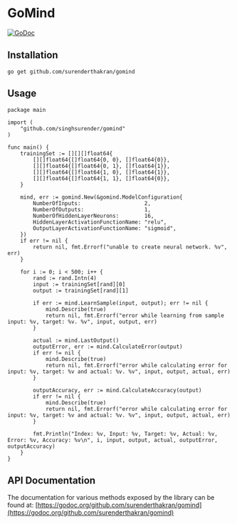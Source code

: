 # GoMind

[![GoDoc](https://godoc.org/github.com/surenderthakran/gomind?status.png)](https://godoc.org/github.com/surenderthakran/gomind)

## Installation
```
go get github.com/surenderthakran/gomind
```

## Usage
```
package main

import (
	"github.com/singhsurender/gomind"
)

func main() {
	trainingSet := [][][]float64{
		[][]float64{[]float64{0, 0}, []float64{0}},
		[][]float64{[]float64{0, 1}, []float64{1}},
		[][]float64{[]float64{1, 0}, []float64{1}},
		[][]float64{[]float64{1, 1}, []float64{0}},
	}

	mind, err := gomind.New(&gomind.ModelConfiguration{
		NumberOfInputs:                    2,
		NumberOfOutputs:                   1,
		NumberOfHiddenLayerNeurons:        16,
		HiddenLayerActivationFunctionName: "relu",
		OutputLayerActivationFunctionName: "sigmoid",
	})
	if err != nil {
		return nil, fmt.Errorf("unable to create neural network. %v", err)
	}

	for i := 0; i < 500; i++ {
		rand := rand.Intn(4)
		input := trainingSet[rand][0]
		output := trainingSet[rand][1]

		if err := mind.LearnSample(input, output); err != nil {
			mind.Describe(true)
			return nil, fmt.Errorf("error while learning from sample input: %v, target: %v. %v", input, output, err)
		}

		actual := mind.LastOutput()
		outputError, err := mind.CalculateError(output)
		if err != nil {
			mind.Describe(true)
			return nil, fmt.Errorf("error while calculating error for input: %v, target: %v and actual: %v. %v", input, output, actual, err)
		}

		outputAccuracy, err := mind.CalculateAccuracy(output)
		if err != nil {
			mind.Describe(true)
			return nil, fmt.Errorf("error while calculating error for input: %v, target: %v and actual: %v. %v", input, output, actual, err)
		}

		fmt.Println("Index: %v, Input: %v, Target: %v, Actual: %v, Error: %v, Accuracy: %v\n", i, input, output, actual, outputError, outputAccuracy)
	}
}
```

## API Documentation
The documentation for various methods exposed by the library can be found at: [https://godoc.org/github.com/surenderthakran/gomind](https://godoc.org/github.com/surenderthakran/gomind)
